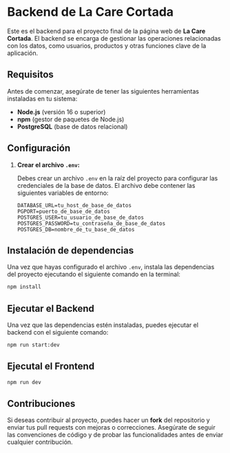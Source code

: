 # Backend de La Care Cortada

Este es el backend para el proyecto final de la página web de **La Care Cortada**. El backend se encarga de gestionar las operaciones relacionadas con los datos, como usuarios, productos y otras funciones clave de la aplicación.

## Requisitos

Antes de comenzar, asegúrate de tener las siguientes herramientas instaladas en tu sistema:

- **Node.js** (versión 16 o superior)
- **npm** (gestor de paquetes de Node.js)
- **PostgreSQL** (base de datos relacional)

## Configuración

1. **Crear el archivo `.env`:**

   Debes crear un archivo `.env` en la raíz del proyecto para configurar las credenciales de la base de datos. El archivo debe contener las siguientes variables de entorno:

   ```env
   DATABASE_URL=tu_host_de_base_de_datos
   PGPORT=puerto_de_base_de_datos
   POSTGRES_USER=tu_usuario_de_base_de_datos
   POSTGRES_PASSWORD=tu_contraseña_de_base_de_datos
   POSTGRES_DB=nombre_de_tu_base_de_datos
   
## Instalación de dependencias

Una vez que hayas configurado el archivo `.env`, instala las dependencias del proyecto ejecutando el siguiente comando en la terminal:

```bash
npm install
```
## Ejecutar el Backend

Una vez que las dependencias estén instaladas, puedes ejecutar el backend con el siguiente comando:

```bash
npm run start:dev
```
## Ejecutal el Frontend
```bash
npm run dev
```
## Contribuciones

Si deseas contribuir al proyecto, puedes hacer un **fork** del repositorio y enviar tus pull requests con mejoras o correcciones. Asegúrate de seguir las convenciones de código y de probar las funcionalidades antes de enviar cualquier contribución.
